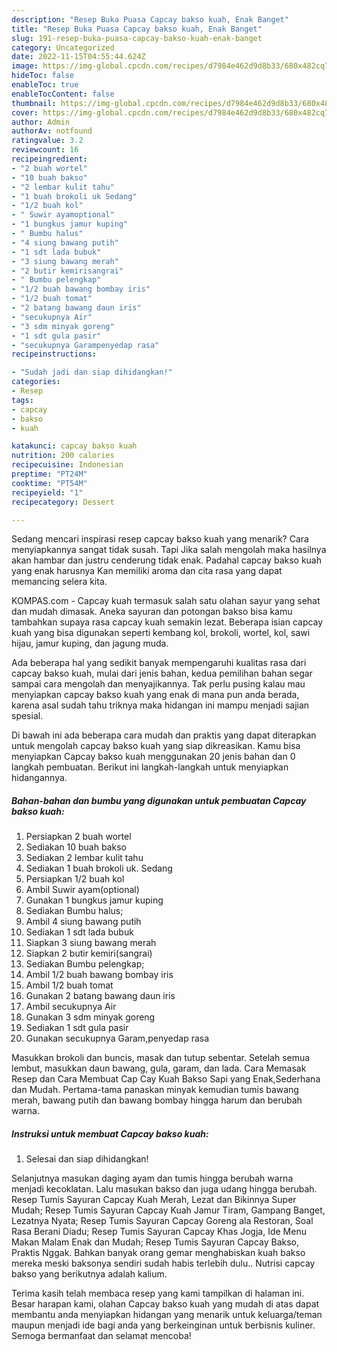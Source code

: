 ```yaml
---
description: "Resep Buka Puasa Capcay bakso kuah, Enak Banget"
title: "Resep Buka Puasa Capcay bakso kuah, Enak Banget"
slug: 191-resep-buka-puasa-capcay-bakso-kuah-enak-banget
category: Uncategorized
date: 2022-11-15T04:55:44.624Z
image: https://img-global.cpcdn.com/recipes/d7984e462d9d8b33/680x482cq70/capcay-bakso-kuah-foto-resep-utama.jpg
hideToc: false
enableToc: true
enableTocContent: false
thumbnail: https://img-global.cpcdn.com/recipes/d7984e462d9d8b33/680x482cq70/capcay-bakso-kuah-foto-resep-utama.jpg
cover: https://img-global.cpcdn.com/recipes/d7984e462d9d8b33/680x482cq70/capcay-bakso-kuah-foto-resep-utama.jpg
author: Admin
authorAv: notfound
ratingvalue: 3.2
reviewcount: 16
recipeingredient:
- "2 buah wortel"
- "10 buah bakso"
- "2 lembar kulit tahu"
- "1 buah brokoli uk Sedang"
- "1/2 buah kol"
- " Suwir ayamoptional"
- "1 bungkus jamur kuping"
- " Bumbu halus"
- "4 siung bawang putih"
- "1 sdt lada bubuk"
- "3 siung bawang merah"
- "2 butir kemirisangrai"
- " Bumbu pelengkap"
- "1/2 buah bawang bombay iris"
- "1/2 buah tomat"
- "2 batang bawang daun iris"
- "secukupnya Air"
- "3 sdm minyak goreng"
- "1 sdt gula pasir"
- "secukupnya Garampenyedap rasa"
recipeinstructions:

- "Sudah jadi dan siap dihidangkan!"
categories:
- Resep
tags:
- capcay
- bakso
- kuah

katakunci: capcay bakso kuah 
nutrition: 200 calories
recipecuisine: Indonesian
preptime: "PT24M"
cooktime: "PT54M"
recipeyield: "1"
recipecategory: Dessert

---
```



Sedang mencari inspirasi resep capcay bakso kuah yang menarik? Cara menyiapkannya sangat tidak susah. Tapi Jika salah mengolah maka hasilnya akan hambar dan justru cenderung tidak enak. Padahal capcay bakso kuah yang enak harusnya Kan memiliki aroma dan cita rasa yang dapat memancing selera kita.


KOMPAS.com - Capcay kuah termasuk salah satu olahan sayur yang sehat dan mudah dimasak. Aneka sayuran dan potongan bakso bisa kamu tambahkan supaya rasa capcay kuah semakin lezat. Beberapa isian capcay kuah yang bisa digunakan seperti kembang kol, brokoli, wortel, kol, sawi hijau, jamur kuping, dan jagung muda.

Ada beberapa hal yang sedikit banyak mempengaruhi kualitas rasa dari capcay bakso kuah, mulai dari jenis bahan, kedua pemilihan bahan segar sampai cara mengolah dan menyajikannya. Tak perlu pusing kalau mau menyiapkan capcay bakso kuah yang enak di mana pun anda berada, karena asal sudah tahu triknya maka hidangan ini mampu menjadi sajian spesial.


Di bawah ini ada beberapa cara mudah dan praktis yang dapat diterapkan untuk mengolah capcay bakso kuah yang siap dikreasikan. Kamu bisa menyiapkan Capcay bakso kuah menggunakan 20 jenis bahan dan 0 langkah pembuatan. Berikut ini langkah-langkah untuk menyiapkan hidangannya.

<!--inarticleads1-->

##### Bahan-bahan dan bumbu yang digunakan untuk pembuatan Capcay bakso kuah:

1. Persiapkan 2 buah wortel
1. Sediakan 10 buah bakso
1. Sediakan 2 lembar kulit tahu
1. Sediakan 1 buah brokoli uk. Sedang
1. Persiapkan 1/2 buah kol
1. Ambil  Suwir ayam(optional)
1. Gunakan 1 bungkus jamur kuping
1. Sediakan  Bumbu halus;
1. Ambil 4 siung bawang putih
1. Sediakan 1 sdt lada bubuk
1. Siapkan 3 siung bawang merah
1. Siapkan 2 butir kemiri(sangrai)
1. Sediakan  Bumbu pelengkap;
1. Ambil 1/2 buah bawang bombay iris
1. Ambil 1/2 buah tomat
1. Gunakan 2 batang bawang daun iris
1. Ambil secukupnya Air
1. Gunakan 3 sdm minyak goreng
1. Sediakan 1 sdt gula pasir
1. Gunakan secukupnya Garam,penyedap rasa


Masukkan brokoli dan buncis, masak dan tutup sebentar. Setelah semua lembut, masukkan daun bawang, gula, garam, dan lada. Cara Memasak Resep dan Cara Membuat Cap Cay Kuah Bakso Sapi yang Enak,Sederhana dan Mudah. Pertama-tama panaskan minyak kemudian tumis bawang merah, bawang putih dan bawang bombay hingga harum dan berubah warna. 

<!--inarticleads2-->

##### Instruksi untuk membuat Capcay bakso kuah:


1. Selesai dan siap dihidangkan!

Selanjutnya masukan daging ayam dan tumis hingga berubah warna menjadi kecoklatan. Lalu masukan bakso dan juga udang hingga berubah. Resep Tumis Sayuran Capcay Kuah Merah, Lezat dan Bikinnya Super Mudah; Resep Tumis Sayuran Capcay Kuah Jamur Tiram, Gampang Banget, Lezatnya Nyata; Resep Tumis Sayuran Capcay Goreng ala Restoran, Soal Rasa Berani Diadu; Resep Tumis Sayuran Capcay Khas Jogja, Ide Menu Makan Malam Enak dan Mudah; Resep Tumis Sayuran Capcay Bakso, Praktis Nggak. Bahkan banyak orang gemar menghabiskan kuah bakso mereka meski baksonya sendiri sudah habis terlebih dulu.. Nutrisi capcay bakso yang berikutnya adalah kalium. 

Terima kasih telah membaca resep yang kami tampilkan di halaman ini. Besar harapan kami, olahan Capcay bakso kuah yang mudah di atas dapat membantu anda menyiapkan hidangan yang menarik untuk keluarga/teman maupun menjadi ide bagi anda yang berkeinginan untuk berbisnis kuliner. Semoga bermanfaat dan selamat mencoba!
